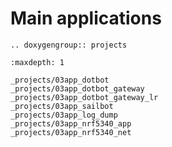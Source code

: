 Main applications
=================

```{eval-rst}
.. doxygengroup:: projects
```

```{toctree}
:maxdepth: 1

_projects/03app_dotbot
_projects/03app_dotbot_gateway
_projects/03app_dotbot_gateway_lr
_projects/03app_sailbot
_projects/03app_log_dump
_projects/03app_nrf5340_app
_projects/03app_nrf5340_net
```
